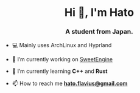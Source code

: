 <h1 align="center">Hi 👋, I'm Hato</h1>
<h3 align="center">A student from Japan.</h3>

- 💻 Mainly uses ArchLinux and Hyprland

- 🔭 I’m currently working on [SweetEngine](git@github.com:Hato1125/sweet.git)

- 🌱 I’m currently learning **C++** and **Rust**

- 📫 How to reach me **hato.flavius@gmail.com**
</p>
